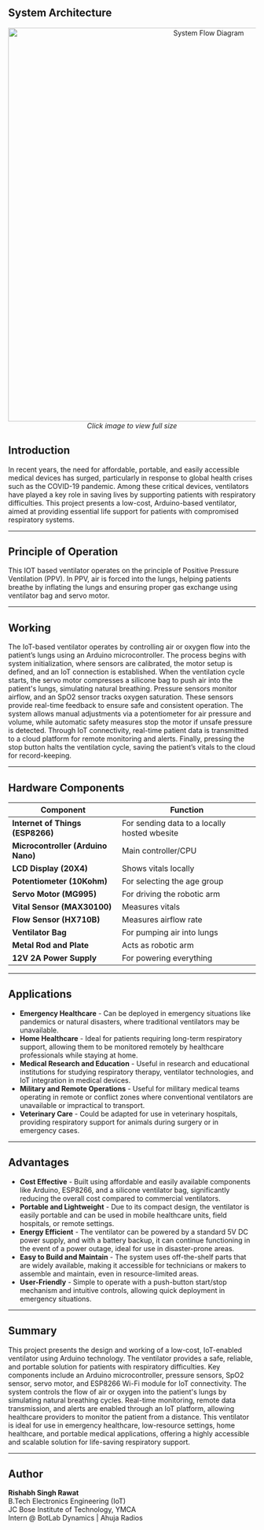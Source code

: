 ## System Architecture

<p align="center">
  <a href="iot-ventilator-flow.png">
    <img src="iot-ventilator-flow.png" alt="System Flow Diagram" width="800"/>
  </a>
  <br>
  <em>Click image to view full size</em>
</p>

## Introduction
In recent years, the need for affordable, portable, and easily accessible medical devices has surged, particularly in response to global health crises such as the COVID-19 pandemic. Among these critical devices, ventilators have played a key role in saving lives by supporting patients with respiratory difficulties. This project presents a low-cost, Arduino-based ventilator, aimed at providing essential life support for patients with compromised respiratory systems.


---

## Principle of Operation
This IOT based ventilator operates on the principle of Positive Pressure Ventilation (PPV). In PPV, air is forced into the lungs, helping patients breathe by inflating the lungs and ensuring proper gas exchange using ventilator bag and servo motor.


---


## Working
The IoT-based ventilator operates by controlling air or oxygen flow into the patient’s lungs using an Arduino microcontroller. The process begins with system initialization, where sensors are calibrated, the motor setup is defined, and an IoT connection is established.
When the ventilation cycle starts, the servo motor compresses a silicone bag to push air into the patient's lungs, simulating natural breathing. Pressure sensors monitor airflow, and an SpO2 sensor tracks oxygen saturation. These sensors provide real-time feedback to ensure safe and consistent operation.
The system allows manual adjustments via a potentiometer for air pressure and volume, while automatic safety measures stop the motor if unsafe pressure is detected. Through IoT connectivity, real-time patient data is transmitted to a cloud platform for remote monitoring and alerts.
Finally, pressing the stop button halts the ventilation cycle, saving the patient’s vitals to the cloud for record-keeping.


---


## Hardware Components
| Component | Function |
|------------|-----------|
| **Internet of Things (ESP8266)** | For sending data to a locally hosted wbesite |
| **Microcontroller (Arduino Nano)** | Main controller/CPU |
| **LCD Display (20X4)** | Shows vitals locally |
| **Potentiometer (10Kohm)** | For selecting the age group |
| **Servo Motor (MG995)** | For driving the robotic arm |
| **Vital Sensor (MAX30100)** | Measures vitals |
| **Flow Sensor (HX710B)** | Measures airflow rate |
| **Ventilator Bag** | For pumping air into lungs |
| **Metal Rod and Plate** | Acts as robotic arm |
| **12V 2A Power Supply** | For powering everything |


---


## Applications
- **Emergency Healthcare** - Can be deployed in emergency situations like pandemics or natural disasters, where traditional ventilators may be unavailable.
- **Home Healthcare** - Ideal for patients requiring long-term respiratory support, allowing them to be monitored remotely by healthcare professionals while staying at home.
- **Medical Research and Education** - Useful in research and educational institutions for studying respiratory therapy, ventilator technologies, and IoT integration in medical devices.
- **Military and Remote Operations** - Useful for military medical teams operating in remote or conflict zones where conventional ventilators are unavailable or impractical to transport.
- **Veterinary Care** - Could be adapted for use in veterinary hospitals, providing respiratory support for animals during surgery or in emergency cases.


---


## Advantages
- **Cost Effective** - Built using affordable and easily available components like Arduino, ESP8266, and a silicone ventilator bag, significantly reducing the overall cost compared to commercial ventilators.
- **Portable and Lightweight** - Due to its compact design, the ventilator is easily portable and can be used in mobile healthcare units, field hospitals, or remote settings.
- **Energy Efficient** - The ventilator can be powered by a standard 5V DC power supply, and with a battery backup, it can continue functioning in the event of a power outage, ideal for use in disaster-prone areas.
- **Easy to Build and Maintain** - The system uses off-the-shelf parts that are widely available, making it accessible for technicians or makers to assemble and maintain, even in resource-limited areas.
- **User-Friendly** - Simple to operate with a push-button start/stop mechanism and intuitive controls, allowing quick deployment in emergency situations.


---


## Summary
This project presents the design and working of a low-cost, IoT-enabled ventilator using Arduino technology. The ventilator provides a safe, reliable, and portable solution for patients with respiratory difficulties. Key components include an Arduino microcontroller, pressure sensors, SpO2 sensor, servo motor, and ESP8266 Wi-Fi module for IoT connectivity.
The system controls the flow of air or oxygen into the patient's lungs by simulating natural breathing cycles. Real-time monitoring, remote data transmission, and alerts are enabled through an IoT platform, allowing healthcare providers to monitor the patient from a distance.
This ventilator is ideal for use in emergency healthcare, low-resource settings, home healthcare, and portable medical applications, offering a highly accessible and scalable solution for life-saving respiratory support.

---


## Author
**Rishabh Singh Rawat**  
B.Tech Electronics Engineering (IoT)  
JC Bose Institute of Technology, YMCA  
Intern @ BotLab Dynamics | Ahuja Radios  





